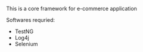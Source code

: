 This is a core framework for e-commerce application

Softwares requried:
 - TestNG
 - Log4j
 - Selenium